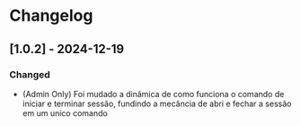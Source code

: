 # Changelog

## [1.0.2] - 2024-12-19
### Changed
- (Admin Only) Foi mudado a dinâmica de como funciona o comando de iniciar e terminar sessão, fundindo a mecância de abri e fechar a sessão em um unico comando